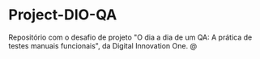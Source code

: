 # Project-DIO-QA
Repositório com o desafio de projeto "O dia a dia de um QA: A prática de testes manuais funcionais", da Digital Innovation One.
@
